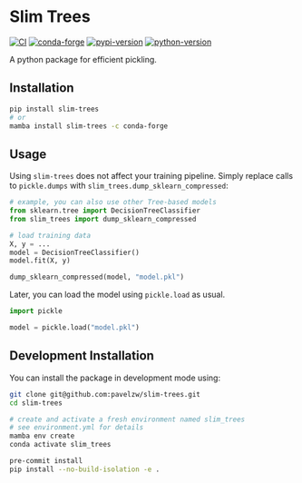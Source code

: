 # Slim Trees

[![CI](https://github.com/pavelzw/slim-trees/actions/workflows/ci.yml/badge.svg)](https://github.com/pavelzw/slim-trees/actions/workflows/ci.yml)
[![conda-forge](https://img.shields.io/conda/vn/conda-forge/slim-trees?logoColor=white&logo=conda-forge)](https://anaconda.org/conda-forge/slim-trees)
[![pypi-version](https://img.shields.io/pypi/v/slim-trees.svg?logo=pypi&logoColor=white)](https://pypi.org/project/slim-trees)
[![python-version](https://img.shields.io/pypi/pyversions/slim-trees?logoColor=white&logo=python)](https://pypi.org/project/slim-trees)

A python package for efficient pickling.

## Installation

```bash
pip install slim-trees
# or
mamba install slim-trees -c conda-forge
```

## Usage

Using `slim-trees` does not affect your training pipeline.
Simply replace calls to `pickle.dumps` with `slim_trees.dump_sklearn_compressed`:

```python
# example, you can also use other Tree-based models
from sklearn.tree import DecisionTreeClassifier
from slim_trees import dump_sklearn_compressed

# load training data
X, y = ...
model = DecisionTreeClassifier()
model.fit(X, y)

dump_sklearn_compressed(model, "model.pkl")
```

Later, you can load the model using `pickle.load` as usual.

```python
import pickle

model = pickle.load("model.pkl")
```

## Development Installation

You can install the package in development mode using:

```bash
git clone git@github.com:pavelzw/slim-trees.git
cd slim-trees

# create and activate a fresh environment named slim_trees
# see environment.yml for details
mamba env create
conda activate slim_trees

pre-commit install
pip install --no-build-isolation -e .
```

